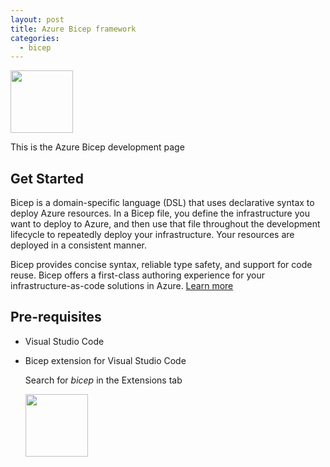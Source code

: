 ```yaml
---
layout: post
title: Azure Bicep framework
categories:
  - bicep
---
```


<img src="/Portfolio/images/bicep.png" width="100" height="100" />

This is the Azure Bicep development page

## Get Started

Bicep is a domain-specific language (DSL) that uses declarative syntax to deploy Azure resources. In a Bicep file, you define the infrastructure you want to deploy to Azure, and then use that file throughout the development lifecycle to repeatedly deploy your infrastructure. Your resources are deployed in a consistent manner.

Bicep provides concise syntax, reliable type safety, and support for code reuse. Bicep offers a first-class authoring experience for your infrastructure-as-code solutions in Azure. [Learn more](https://docs.microsoft.com/en-us/azure/azure-resource-manager/bicep/overview)

## Pre-requisites

- Visual Studio Code
- Bicep extension for Visual Studio Code
  
  Search for *bicep* in the Extensions tab
  
  <img src="/Portfolio/images/AzureBicep-GetStarted.png" height="100" />
